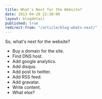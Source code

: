 ```yaml
---
title: What's Next for the Website?
date: 2013-04-28 22:30:00
layout: blogdetail
published: true
redirect-from: "/article/blog-whats-next/"
---
```


So, what's next for the website?

* <i class="icon-check"></i> Buy a domain for the site.
* <i class="icon-check"></i> Find DNS host.
* <i class="icon-check"></i> Add google analytics.
* <i class="icon-check"></i> Add disqus.
* <i class="icon-check"></i> Add post to twitter.
* <i class="icon-check"></i> Add RSS feed.
* <i class="icon-check"></i> Add gravatar.
* <i class="icon-check-empty"></i> Write content.
* <i class="icon-check-empty"></i> What else?
